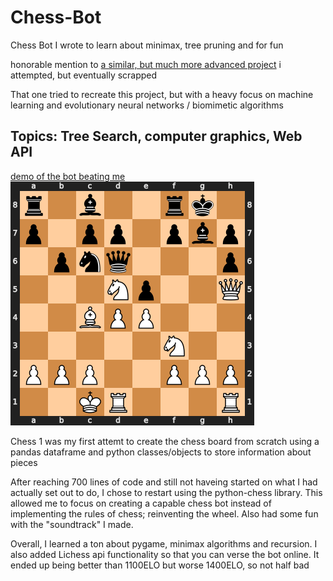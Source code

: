 # Chess-Bot
Chess Bot I wrote to learn about minimax, tree pruning and for fun

honorable mention to [a similar, but much more advanced project](https://github.com/Stargor14/carnosaEngine) i attempted, but eventually scrapped

That one tried to recreate this project, but with a heavy focus on machine learning and evolutionary neural networks / biomimetic algorithms

## Topics: Tree Search, computer graphics, Web API

[demo of the bot beating me]()
![screenshoit of board](temp.png)

Chess 1 was my first attemt to create the chess board from scratch using a pandas dataframe and python classes/objects to store information about pieces

After reaching 700 lines of code and still not haveing started on what I had actually set out to do, I chose to restart using the python-chess library. This allowed me to focus on creating a capable chess bot instead of implementing the rules of chess; reinventing the wheel.
Also had some fun with the "soundtrack" I made.

Overall, I learned a ton about pygame, minimax algorithms and recursion.
I also added Lichess api functionality so that you can verse the bot online.
It ended up being better than 1100ELO but worse 1400ELO, so not half bad
